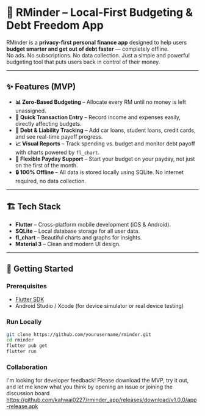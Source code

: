 # 📱 RMinder – Local-First Budgeting & Debt Freedom App

RMinder is a **privacy-first personal finance app** designed to help users **budget smarter and get out of debt faster** — completely offline.  
No ads. No subscriptions. No data collection. Just a simple and powerful budgeting tool that puts users back in control of their money.

---

## ✨ Features (MVP)

- **📊 Zero-Based Budgeting** – Allocate every RM until no money is left unassigned.  
- **💸 Quick Transaction Entry** – Record income and expenses easily, directly affecting budgets.  
- **🏦 Debt & Liability Tracking** – Add car loans, student loans, credit cards, and see real-time payoff progress.  
- **📈 Visual Reports** – Track spending vs. budget and monitor debt payoff with charts powered by `fl_chart`.  
- **📅 Flexible Payday Support** – Start your budget on your payday, not just on the first of the month.  
- **🔒 100% Offline** – All data is stored locally using SQLite. No internet required, no data collection.  

---

## 🏗️ Tech Stack

- **Flutter** – Cross-platform mobile development (iOS & Android).
- **SQLite** – Local database storage for all user data.
- **fl_chart** – Beautiful charts and graphs for insights.
- **Material 3** – Clean and modern UI design.

---

## 🚀 Getting Started

### Prerequisites
- [Flutter SDK](https://docs.flutter.dev/get-started/install)
- Android Studio / Xcode (for device simulator or real device testing)

### Run Locally
```bash
git clone https://github.com/yourusername/rminder.git
cd rminder
flutter pub get
flutter run
```

### Collaboration
I'm looking for developer feedback! Please download the MVP, try it out, and let me know what you think by opening an issue or joining the discussion board
https://github.com/kahwai0227/rminder_app/releases/download/v1.0.0/app-release.apk
